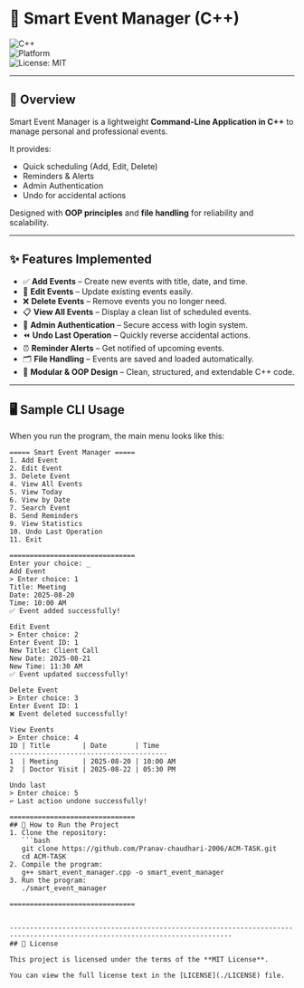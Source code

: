 # 🎯 Smart Event Manager (C++)

![C++](https://img.shields.io/badge/language-C++-blue.svg)  
![Platform](https://img.shields.io/badge/platform-CLI-lightgrey.svg)  
![License: MIT](https://img.shields.io/badge/License-MIT-green.svg)

---

## 📖 Overview  
Smart Event Manager is a lightweight **Command-Line Application in C++** to manage personal and professional events.  

It provides:  
- Quick scheduling (Add, Edit, Delete)  
- Reminders & Alerts  
- Admin Authentication  
- Undo for accidental actions  

Designed with **OOP principles** and **file handling** for reliability and scalability.

---

## ✨ Features Implemented
- ✅ **Add Events** – Create new events with title, date, and time.  
- 📝 **Edit Events** – Update existing events easily.  
- ❌ **Delete Events** – Remove events you no longer need.  
- 📋 **View All Events** – Display a clean list of scheduled events.  
- 🔐 **Admin Authentication** – Secure access with login system.  
- ⏪ **Undo Last Operation** – Quickly reverse accidental actions.  
- ⏰ **Reminder Alerts** – Get notified of upcoming events.  
- 🗂️ **File Handling** – Events are saved and loaded automatically.  
- 🧩 **Modular & OOP Design** – Clean, structured, and extendable C++ code.  

---

## 🖥️ Sample CLI Usage  
When you run the program, the main menu looks like this:  

```text
===== Smart Event Manager =====
1. Add Event
2. Edit Event
3. Delete Event
4. View All Events
5. View Today
6. View by Date
7. Search Event
8. Send Reminders
9. View Statistics
10. Undo Last Operation
11. Exit

===============================
Enter your choice: _
Add Event
> Enter choice: 1  
Title: Meeting  
Date: 2025-08-20  
Time: 10:00 AM  
✅ Event added successfully!

Edit Event
> Enter choice: 2  
Enter Event ID: 1  
New Title: Client Call  
New Date: 2025-08-21  
New Time: 11:30 AM  
✅ Event updated successfully!

Delete Event
> Enter choice: 3  
Enter Event ID: 1  
❌ Event deleted successfully!

View Events
> Enter choice: 4  
ID | Title        | Date       | Time  
---------------------------------------  
1  | Meeting      | 2025-08-20 | 10:00 AM  
2  | Doctor Visit | 2025-08-22 | 05:30 PM  

Undo last
> Enter choice: 5  
↩️ Last action undone successfully!

===============================
## 🚀 How to Run the Project
1. Clone the repository:
   ```bash
   git clone https://github.com/Pranav-chaudhari-2006/ACM-TASK.git
   cd ACM-TASK
2. Compile the program:
   g++ smart_event_manager.cpp -o smart_event_manager
3. Run the program:
   ./smart_event_manager

===============================


-----------------------------------------------------------------------------------------------------------------------------
## 📜 License  

This project is licensed under the terms of the **MIT License**.  

You can view the full license text in the [LICENSE](./LICENSE) file.  

